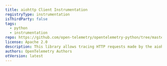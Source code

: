 ```yaml
---
title: aiohttp Client Instrumentation
registryType: instrumentation
isThirdParty: false
tags:
  - python
  - instrumentation
repo: https://github.com/open-telemetry/opentelemetry-python/tree/master/ext/opentelemetry-ext-aiohttp-client
license: Apache 2.0
description: This library allows tracing HTTP requests made by the aiohttp client library.
authors: OpenTelemetry Authors
otVersion: latest
---
```

